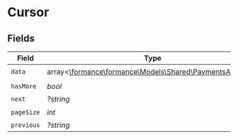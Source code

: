 # Cursor


## Fields

| Field                                                                                             | Type                                                                                              | Required                                                                                          | Description                                                                                       | Example                                                                                           |
| ------------------------------------------------------------------------------------------------- | ------------------------------------------------------------------------------------------------- | ------------------------------------------------------------------------------------------------- | ------------------------------------------------------------------------------------------------- | ------------------------------------------------------------------------------------------------- |
| `data`                                                                                            | array<[\formance\formance\Models\Shared\PaymentsAccount](../../Models/Shared/PaymentsAccount.md)> | :heavy_check_mark:                                                                                | N/A                                                                                               |                                                                                                   |
| `hasMore`                                                                                         | *bool*                                                                                            | :heavy_check_mark:                                                                                | N/A                                                                                               | false                                                                                             |
| `next`                                                                                            | *?string*                                                                                         | :heavy_minus_sign:                                                                                | N/A                                                                                               |                                                                                                   |
| `pageSize`                                                                                        | *int*                                                                                             | :heavy_check_mark:                                                                                | N/A                                                                                               | 15                                                                                                |
| `previous`                                                                                        | *?string*                                                                                         | :heavy_minus_sign:                                                                                | N/A                                                                                               | YXVsdCBhbmQgYSBtYXhpbXVtIG1heF9yZXN1bHRzLol=                                                      |